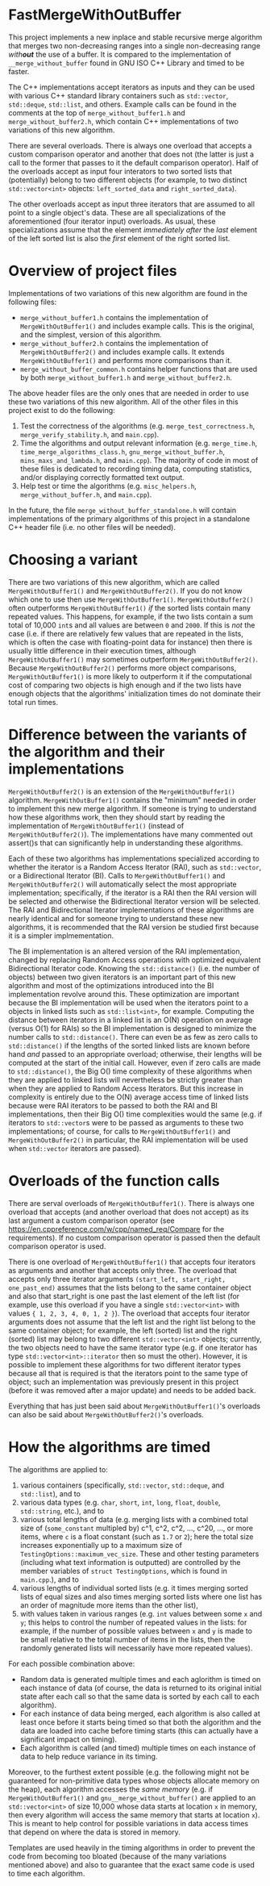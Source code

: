 # FastMergeWithOutBuffer
This project implements a new inplace and stable recursive merge algorithm that merges two non-decreasing ranges into a single non-decreasing range _with**out**_ the use of a buffer. 
It is compared to the implementation of `__merge_without_buffer` found in GNU ISO C++ Library and timed to be faster. 

The C++ implementations accept iterators as inputs and they can be used with various C++ standard library containers such as `std::vector`, `std::deque`, `std::list`, and others. 
Example calls can be found in the comments at the top of `merge_without_buffer1.h` and `merge_without_buffer2.h`, which contain C++ implementations of two variations of this new algorithm. 

There are several overloads. 
There is always one overload that accepts a custom comparison operator and another that does not (the latter is just a call to the former that passes to it the default comparison operator). 
Half of the overloads accept as input four interators to two sorted lists that (potentially) belong to two different objects (for example, to two distinct `std::vector<int>` objects: `left_sorted_data` and `right_sorted_data`). 

The other overloads accept as input three iterators that are assumed to all point to a single object's data. 
These are all specializations of the aforementioned (four iterator input) overloads. 
As usual, these specializations assume that the element _immediately after_ the _last_ element of the left sorted list is also the _first_ element of the right sorted list. 



# Overview of project files

Implementations of two variations of this new algorithm are found in the following files:

* `merge_without_buffer1.h`       contains the implementation of `MergeWithOutBuffer1()` and includes example calls. This is the original, and the simplest, version of this algorithm. 
* `merge_without_buffer2.h`       contains the implementation of `MergeWithOutBuffer2()` and includes example calls. It extends `MergeWithOutBuffer1()` and performs more comparisons than it. 
* `merge_without_buffer_common.h` contains helper functions that are used by both `merge_without_buffer1.h` and `merge_without_buffer2.h`.

The above header files are the only ones that are needed in order to use these two variations of this new algorithm. 
All of the other files in this project exist to do the following: 

1. Test the correctness of the algorithms (e.g. `merge_test_correctness.h`, `merge_verify_stability.h`, and `main.cpp`). 
2. Time the algorithms and output relevant information (e.g. `merge_time.h`, `time_merge_algorithms_class.h`, `gnu_merge_without_buffer.h`, `mins_maxs_and_lambda.h`, and `main.cpp`). The majority of code in most of these files is dedicated to recording timing data, computing statistics, and/or displaying correctly formatted text output. 
3. Help test or time the algorithms (e.g. `misc_helpers.h`, `merge_without_buffer.h`, and `main.cpp`). 

In the future, the file `merge_without_buffer_standalone.h` will contain implementations of the primary algorithms of this project in a standalone C++ header file (i.e. no other files will be needed). 


# Choosing a variant

There are two variations of this new algorithm, which are called `MergeWithOutBuffer1()` and `MergeWithOutBuffer2()`. 
If you do not know which one to use then use `MergeWithOutBuffer1()`. 
`MergeWithOutBuffer2()` often outperforms `MergeWithOutBuffer1()` *if* the sorted lists contain many repeated values. This happens, for example, if the two lists contain a sum total of 10,000 `int`s and all values are between `0` and `2000`. 
If this is _not_ the case (i.e. if there are relatively few values that are repeated in the lists, which is often the case with floating-point data for instance) then there is usually little difference in their execution times, although `MergeWithOutBuffer1()` may sometimes outperform `MergeWithOutBuffer2()`. 
Because `MergeWithOutBuffer2()` performs more object comparisons, `MergeWithOutBuffer1()` is more likely to outperform it if the computational cost of comparing two objects is high enough and if the two lists have enough objects that the algorithms' initialization times do not dominate their total run times. 



# Difference between the variants of the algorithm and their implementations

`MergeWithOutBuffer2()` is an extension of the `MergeWithOutBuffer1()` algorithm. `MergeWithOutBuffer1()` contains the "minimum" needed in order to implement this new merge algorithm. 
If someone is trying to understand how these algorithms work, then they should start by reading the implementation of `MergeWithOutBuffer1()` (instead of `MergeWithOutBuffer2()`). 
The implementations have many commented out assert()s that can significantly help in understanding these algorithms. 

Each of these two algorithms has implementations specialized according to whether the iterator is a Random Access Iterator (RAI), such as `std::vector`, or a Bidirectional Iterator (BI). 
Calls to `MergeWithOutBuffer1()` and `MergeWithOutBuffer2()` will automatically select the most appropriate implementation; specifically, if the iterator is a RAI then the RAI version will be selected and otherwise the Bidirectional Iterator version will be selected. 
The RAI and Bidirectional Iterator implementations of these algorithms are nearly identical and for someone trying to understand these new algorithms, it is recommended that the RAI version be studied first because it is a simpler implmementation. 

The BI implementation is an altered version of the RAI implementation, changed by replacing Random Access operations with optimized equivalent Bidirectional Iterator code. 
Knowing the `std::distance()` (i.e. the number of objects) between two given iterators is an important part of this new algorithm and most of the optimizations introduced into the BI implementation revolve around this. 
These optimization are important because the BI implementation will be used when the iterators point to a objects in linked lists such as `std::list<int>`, for example. 
Computing the distance between iterators in a linked list is an O(N) operation on average (versus O(1) for RAIs) so the BI implementation is designed to minimize the number calls to `std::distance()`. 
There can even be as few as zero calls to `std::distance()` if the lengths of the sorted linked lists are known before hand _and_ passed to an appropriate overload; otherwise, their lengths will be computed at the start of the initial call. 
However, even if zero calls are made to `std::distance()`, the Big O() time complexity of these algorithms when they are applied to linked lists will nevertheless be strictly greater than when they are applied to Random Access Iterators. 
But this increase in complexity is entirely due to the O(N) average access time of linked lists because were RAI iterators to be passed to both the RAI and BI implementations, then their Big O() time complexities would the same (e.g. if iterators to `std::vector`s were to be passed as arguments to these two implementations; of course, for calls to `MergeWithOutBuffer1()` and `MergeWithOutBuffer2()` in particular, the RAI implementation will be used when `std::vector` iterators are passed). 



# Overloads of the function calls

There are serval overloads of `MergeWithOutBuffer1()`. There is always one overload that accepts (and another overload that does not accept) as its last argument a custom comparison operator (see https://en.cppreference.com/w/cpp/named_req/Compare for the requirements). 
If no custom comparison operator is passed then the default comparison operator is used. 

There is one overload of `MergeWithOutBuffer1()` that accepts four iterators as arguments and another that accepts only three. 
The overload that accepts only three iterator arguments `(start_left, start_right, one_past_end)` assumes that the lists belong to the same container object and also that start_right is one past the last element of the left list (for example, use this overload if you have a single `std::vector<int>` with values `{ 1, 2, 3, 4, 0, 1, 2 }`). 
The overload that accepts four iterator arguments does not assume that the left list and the right list belong to the same container object; for example, the left (sorted) list and the right (sorted) list may belong to two different `std::vector<int>` objects; currently, the two objects need to have the same iterator type (e.g. if one iterator has type `std::vector<int>::iterator` then so must the other). 
However, it is possible to implement these algorithms for two different iterator types because all that is required is that the iterators point to the same type of object; such an implementation was previously present in this project (before it was removed after a major update) and needs to be added back. 

Everything that has just been said about `MergeWithOutBuffer1()`'s overloads can also be said about `MergeWithOutBuffer2()`'s overloads. 



# How the algorithms are timed

The algorithms are applied to:

1. various containers (specifically, `std::vector`, `std::deque`, and `std::list`), and to 
2. various data types (e.g. `char`, `short`, `int`, `long`, `float`, `double`, `std::string`, etc.), and to 
3. various total lengths of data (e.g. merging lists with a combined total size of (`some_constant` multipled by) c^1, c^2, c^2, ..., c^20, ..., or more items, where `c` is a float constant (such as `1.7` or `2`); here the total size increases exponentially up to a maximum size of `TestingOptions::maximum_vec_size`. These and other testing parameters (including what text information is outputted) are controlled by the member variables of `struct TestingOptions`, which is found in `main.cpp`.), and to 
4. various lengths of individual sorted lists (e.g. it times merging sorted lists of equal sizes and also times merging sorted lists where one list has an order of magnitude more items than the other list), 
5. with values taken in various ranges (e.g. `int` values between some `x` and `y`; this helps to control the number of repeated values in the lists: for example, if the number of possible values between `x` and `y` is made to be small relative to the total number of items in the lists, then the randomly generated lists will necessarily have more repeated values). 

For each possible combination above: 
* Random data is generated multiple times and each aglorithm is timed on each instance of data (of course, the data is returned to its original initial state after each call so that the same data is sorted by each call to each algorithm). 
* For each instance of data being merged, each algorithm is also called at least once before it starts being timed so that both the algorithm and the data are loaded into cache before timing starts (this can actually have a significant impact on timing). 
* Each algorithm is called (and timed) multiple times on each instance of data to help reduce variance in its timing. 

Moreover, to the furthest extent possible (e.g. the following might not be guaranteed for non-primitive data types whose objects allocate memory on the heap), each algorithm accesses the _same memory_ (e.g. if `MergeWithOutBuffer1()` and `gnu__merge_without_buffer()` are applied to an `std::vector<int>` of size 10,000 whose data starts at location `x` in memory, then every algorithm will access the same memory that starts at location `x`). 
This is meant to help control for possible variations in data access times that depend on where the data is stored in memory. 

Templates are used heavily in the timing algorithms in order to prevent the code from becoming too bloated (because of the many variations mentioned above) and also to guarantee that the exact same code is used to time each algorithm. 
